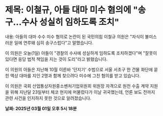 # **제목: 이철규, 아들 대마 미수 혐의에 "송구…수사 성실히 임하도록 조치"**

  내용: 아들의 대마 수수 미수 혐의로 논란이 된 국민의힘 이철규 의원은 "자식이 불미스러운 일에 연루돼 심히 송구스럽다"고 말했습니다. 

이 의원은 오늘(1일) 아들이 "경찰의 수사에 성실하게 임하도록 조치하겠다"며 "잘못이 있다면 응당 법적 책임을 지는 것이 도리"라고 밝혔습니다. 

이 의원의 아들은 지난해 10월 이른바 '던지기' 수법으로 서울 서초구 한 건물 화단에 묻힌 액상 대마를 지인 2명과 함께 찾으려다 미수에 그친 혐의를 받고 있습니다. 

이 의원은 국회 산업통상자원중소벤처기업위원회 위원장 자격으로 원전 수출 계약 지원을 위해 지난달 23일부터 체코 현지에 머물렀다가 이날 귀국했는데, 언론 보도 전까지 관련 사건을 인지하지 못한 것으로 알려졌습니다.

  **날짜: 2025년 03월 01일 오후 5시 18분**